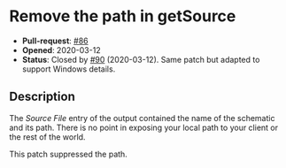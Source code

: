 # Remove the path in getSource

- **Pull-request**: [#86](https://github.com/SchrodingersGat/KiBoM/pull/86)
- **Opened**: 2020-03-12
- **Status**: Closed by [#90](https://github.com/SchrodingersGat/KiBoM/pull/90) (2020-03-12). Same patch but adapted to support Windows details.

## Description

The *Source File* entry of the output contained the name of the schematic and its path.
There is no point in exposing your local path to your client or the rest of the world.

This patch suppressed the path.
